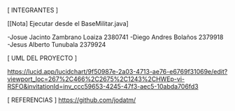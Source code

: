[ INTEGRANTES ]

[[Nota] Ejecutar desde el BaseMilitar.java]

-Josue Jacinto Zambrano Loaiza 2380741 
-Diego Andres Bolaños 2379918 
-Jesus Alberto Tunubala 2379924

[ UML DEL PROYECTO ]

https://lucid.app/lucidchart/9f50987e-2a03-4713-ae76-e6769f31069e/edit?viewport_loc=267%2C466%2C2675%2C1243%2CHWEp-vi-RSFO&invitationId=inv_ccc59653-4245-47f3-aec5-10abda706fd3

[ REFERENCIAS ]
https://github.com/jodatm/
